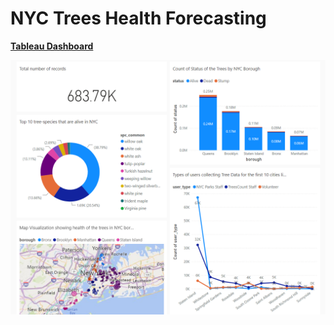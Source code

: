 # NYC Trees Health Forecasting

[**Tableau Dashboard**](https://public.tableau.com/app/profile/poorva.joshi/viz/NYCTreeDataDashboard/Dashboard1)

![**PowerBI Dashboard**](assets/Tree_Data_PowerBI_Dashboard.png)
